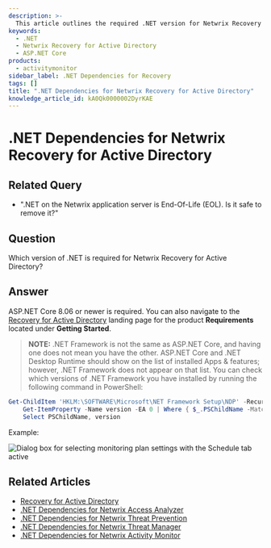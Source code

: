 ```yaml
---
description: >-
  This article outlines the required .NET version for Netwrix Recovery for Active Directory and provides guidance on checking installed .NET Framework versions.
keywords:
  - .NET
  - Netwrix Recovery for Active Directory
  - ASP.NET Core
products:
  - activitymonitor
sidebar_label: .NET Dependencies for Recovery
tags: []
title: ".NET Dependencies for Netwrix Recovery for Active Directory"
knowledge_article_id: kA0Qk0000002DyrKAE
---
```


# .NET Dependencies for Netwrix Recovery for Active Directory

## Related Query

- ".NET on the Netwrix application server is End-Of-Life (EOL). Is it safe to remove it?"

## Question

Which version of .NET is required for Netwrix Recovery for Active Directory?

## Answer

ASP.NET Core 8.06 or newer is required. You can also navigate to the [Recovery for Active Directory](https://docs.netwrix.com/docs/recoveryforactivedirectory/2_6) landing page for the product **Requirements** located under **Getting Started**.

> **NOTE:** .NET Framework is not the same as ASP.NET Core, and having one does not mean you have the other. ASP.NET Core and .NET Desktop Runtime should show on the list of installed Apps & features; however, .NET Framework does not appear on that list. You can check which versions of .NET Framework you have installed by running the following command in PowerShell:

```powershell
Get-ChildItem 'HKLM:\SOFTWARE\Microsoft\NET Framework Setup\NDP' -Recurse | 
    Get-ItemProperty -Name version -EA 0 | Where { $_.PSChildName -Match '^(?!S)\p{L}'} | 
    Select PSChildName, version
```

Example:

![Dialog box for selecting monitoring plan settings with the Schedule tab active](https://nwxcorp.file.force.com/servlet/rtaImage?eid=ka0Qk000000DMqk&feoid=00N0g000004CA0p&refid=0EMQk00000Bs0kh)

## Related Articles

- [Recovery for Active Directory](https://docs.netwrix.com/docs/recoveryforactivedirectory/2_6)
- [.NET Dependencies for Netwrix Access Analyzer](/docs/kb/activitymonitor/net_dependencies_for_netwrix_access_analyzer.md)
- [.NET Dependencies for Netwrix Threat Prevention](/docs/kb/activitymonitor/net_dependencies_for_netwrix_threat_prevention.md)
- [.NET Dependencies for Netwrix Threat Manager](/docs/kb/activitymonitor/net_dependencies_for_netwrix_threat_manager.md)
- [.NET Dependencies for Netwrix Activity Monitor](/docs/kb/activitymonitor/net_dependencies_for_netwrix_activity_monitor.md)